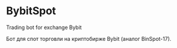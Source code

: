 # BybitSpot
Trading bot for exchange Bybit

Бот для спот торговли на криптобирже Bybit (аналог BinSpot-17).
